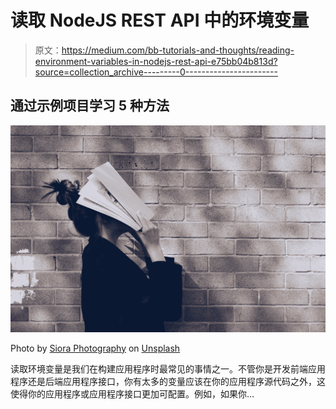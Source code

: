 # 读取 NodeJS REST API 中的环境变量

> 原文：<https://medium.com/bb-tutorials-and-thoughts/reading-environment-variables-in-nodejs-rest-api-e75bb04b813d?source=collection_archive---------0----------------------->

## 通过示例项目学习 5 种方法

![](img/3873032da08d1b43eec2d2b291c59d8e.png)

Photo by [Siora Photography](https://unsplash.com/@siora18?utm_source=medium&utm_medium=referral) on [Unsplash](https://unsplash.com?utm_source=medium&utm_medium=referral)

读取环境变量是我们在构建应用程序时最常见的事情之一。不管你是开发前端应用程序还是后端应用程序接口，你有太多的变量应该在你的应用程序源代码之外，这使得你的应用程序或应用程序接口更加可配置。例如，如果你…